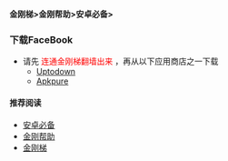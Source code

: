 #### 金刚梯>金刚帮助>安卓必备>
### 下载FaceBook

- 请先<font color="Red"> 连通金刚梯翻墙出来 </font>，再从以下应用商店之一下载
  - [Uptodown](https://twitter.cn.uptodown.com/android/download)
  - [Apkpure]()

#### 推荐阅读
- [安卓必备](https://a2zitpro.github.io/web/greenhandtools)
- [金刚帮助](https://a2zitpro.github.io/web/list_helpkkvpn)
- [金刚梯](https://a2zitpro.github.io/web/dlb)


